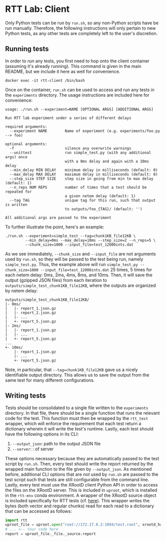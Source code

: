 # RTT Lab: Client
Only Python tests can be run by `run.sh`, so any non-Python scripts have be run manually. Therefore, the following instructions will only pertain to new Python tests, as any other tests are completely left to the user's discretion.

## Running tests
In order to _run_ any tests, you first need to hop onto the client container (assuming it's already running). This command is given in the main README, but we include it here as well for convenience.
```
docker exec -it rtt-client /bin/bash
```
Once on the container, `run.sh` can be used to access and run any tests in the `experiments` directory. The usage instructions are included here for convenience:
```
usage: ./run.sh --experiment=NAME [OPTIONAL ARGS] [ADDITIONAL ARGS]

Run RTT lab experiment under a series of different delays

required arguments:
  --experiment NAME        Name of experiment (e.g. experiments/foo.py --> foo)

optional arguments:
  -f                       silence any overwrite warnings
  --unittest               run simple_test.py (with any additional args) once
                           with a 0ms delay and again with a 10ms delay
  --min_delay MIN DELAY    minimum delay in milliseconds (default: 0)
  --max_delay MAX DELAY    maximum delay in milliseconds (default: 0)
  --step_size STEP SIZE    step size in going from min to max delay (default: 1)
  --n_reps NUM REPS        number of times that a test should be repeated for
                           a given netem delay (default: 1)
  --tag TAG                unique tag for this run, such that output is written
                           to outputs/foo_{TAG}/ (default: '')

All additional args are passed to the experiment
```
To further illustrate the point, here's an example:
```
./run.sh --experiment=simple_test --tag=chunk1KB_file12KB \ 
         --min_delay=0ms --max_delay=10ms --step_size=2 --n_reps=5 \
         --chunk_size=1000 --input_file=test_12000ints.dat
```
As we see immediately, `--chunk_size` and `--input_file` are not arguments used by `run.sh`, so they will be passed to the test being run, namely `simple_test.py`. Thus, the example above will run `simple_test.py --chunk_size=1000 --input_file=test_12000ints.dat` 25 times, 5 times for each netem delay: 0ms, 2ms, 4ms, 8ms, and 10ms. Then, it will save the output (gzipped JSON files) from each iteration to `outputs/simple_test_chunk1KB_file12KB`, where the outputs are organized by netem delay:
```
outputs/simple_test_chunk1KB_file12KB/
|- 0ms/
|   |- report_1.json.gz
|   |- report_2.json.gz
|   |- ...
|   +- report_5.json.gz
|- 2ms/
|   |- report_1.json.gz
|   |- ...
|   +- report_5.json.gz
...
+- 10ms/
    |- report_1.json.gz
    |- ...
    +- report_5.json.gz
```
Note, in particular, that `--tag=chunk1KB_file12KB` gave us a nicely identifiable output directory. This allows us to save the output from the same test for many different configurations.

## Writing tests
Tests should be consolidated to a single file written to the `experiments` directory. In that file, there should be a single function that runs the relevant code for the test. This function must then be wrapped by the `rtt_test` wrapper, which will enforce the requirement that each test return a dictionary wherein it will write the test's runtime. Lastly, each test should have the following options in its CLI:
1. `--output_json`: path to the output JSON file
2. `--server`: <IP>:<port> of server

These options necessary because they are automatically passed to the test script by `run.sh`. Then, every test should write the report returned by the wrapped main function to the file given by `--output_json`. As mentioned before, additional CLI options that are _not_ used by `run.sh` are passed to the test script such that tests are still configurable from the command line. Lastly, every test must use the XRootD client Python API in order to access the files on the XRootD server. This is included in `uproot`, which is installed in the `rtt-env` conda environment. A wrapper of the XRootD source object is included specifically for RTT tests (cf. [here](https://github.com/jkguiang/rtt-lab/blob/main/client/experiments/rtt/objects.py)). This wrapper writes the bytes (both vector and regular chunks) read for each read to a dictionary that can be accessed as follows:
```python
import rtt
uproot_file = uproot.open("root://172.17.0.2:1094/test.root", xrootd_handler=rtt.objects.RTTSource)
# ... <-- Your code here
report = uproot_file._file._source.report
```
